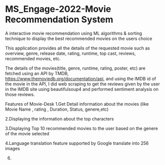 # MS_Engage-2022-Movie Recommendation  System
A interactive movie recommendation using ML algorithms &amp; sorting technique to display the best recommended movies on the users choice

This application provides all the details of the requested movie such as overview, genre, release date, rating, runtime, top cast, reviews, recommended movies, etc.

The details of the movies(title, genre, runtime, rating, poster, etc) are fetched using an API by TMDB, https://www.themoviedb.org/documentation/api, and using the IMDB id of the movie in the API, I did web scraping to get the reviews given by the user in the IMDB site using beautifulsoup4 and performed sentiment analysis on those reviews.


Features of Movie-Desk 
1.Get Detail information about the movies (like Movie Name , rating , Duration, Status, genere,etc)


2.Displaying the information about the top characters


3.Displaying Top 10 recommended movies to the user based on the genere of the movie selected


4.Language translation feature supported by Google translate into 256 images


6. 
